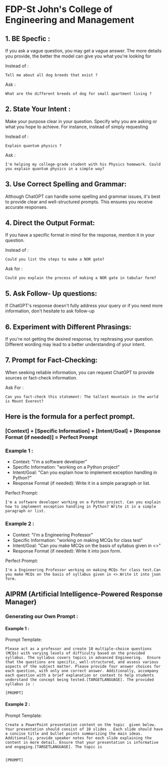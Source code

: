 # FDP-St John's College of Engineering and Management
## 1. BE Specfic :
If you ask a vague question, you may get a vague answer. The more details you provide, the better the model can give you what you're looking for

Instead of : 
```
Tell me about all dog breeds that exist ?
```

Ask :
```
What are the different breeds of dog for small apartment living ?
```

## 2. State Your Intent :
Make your purpose clear in your question. Specify why you are asking or what you hope to achieve. For instance, instead of simply requesting

Instead of : 
```
Explain quantum physics ?
```

Ask :
```
I'm helping my college-grade student with his Physics homework. Could you explain quantum physics in a simple way?
```

## 3. Use Correct Spelling and Grammar: 
Although ChatGPT can handle some spelling and grammar issues, it's best to provide clear and well-structured prompts. This ensures you receive accurate responses.

## 4. Direct the Output Format:
If you have a specific format in mind for the response, mention it in your question.

Instead of :
```
Could you list the steps to make a NOR gate?
```
Ask for : 
```
Could you explain the process of making a NOR gate in tabular form?
```
## 5. Ask Follow- Up questions: 
If ChatGPT's response doesn't fully address your query or if you need more information, don't hesitate to ask follow-up 

## 6. Experiment with Different Phrasings:
If you're not getting the desired response, try rephrasing your question. Different wording may lead to a better understanding of your intent.

## 7. Prompt for Fact-Checking: 
When seeking reliable information, you can request ChatGPT to provide sources or fact-check information. 

Ask For : 
```
Can you fact-check this statement: The tallest mountain in the world is Mount Everest?
```

## Here is the formula for a perfect prompt.
### [Context] + [Specific Information] + [Intent/Goal] + [Response Format (if needed)] = Perfect Prompt

### Example 1 :
- Context: "I'm a software developer"
- Specific Information: "working on a Python project"
- Intent/Goal: "Can you explain how to implement exception handling in Python?"
- Response Format (if needed): Write it in a simple paragraph or list.

Perfect Prompt: 
```
I'm a software developer working on a Python project. Can you explain how to implement exception handling in Python? Write it in a simple paragraph or list.
```

### Example 2 :
- Context: "I'm a Engineering Professor"
- Specific Information: "working on making MCQs for class test"
- Intent/Goal: "Can you make MCQs on the basis of syllabus given in <>"
- Response Format (if needed): Write it into json form.

Perfect Prompt: 
```
I'm a Engineering Professor working on making MCQs for class test.Can you make MCQs on the basis of syllabus given in <>.Write it into json form.
```

## AIPRM (Artificial Intelligence-Powered Response Manager)
### Generating our Own Prompt :
#### Example 1 :
Prompt Template:
```
Please act as a professor and create 10 multiple-choice questions (MCQs) with varying levels of difficulty based on the provided syllabus. The syllabus covers topics in advanced Engineering.  Ensure that the questions are specific, well-structured, and assess various aspects of the subject matter. Please provide four answer choices for each question, with only one correct answer. Additionally, accompany each question with a brief explanation or context to help students understand the concept being tested.[TARGETLANGUAGE]. The provided syllabus is :

[PROMPT]
```

#### Example 2 :
Prompt Template:
```
Create a PowerPoint presentation content on the topic  given below. Your presentation should consist of 10 slides . Each slide should have a concise title and bullet points summarizing the main ideas. Additionally, provide speaker notes for each slide explaining the content in more detail. Ensure that your presentation is informative and engaging.[TARGETLANGUAGE]. The topic is 


[PROMPT]
```
